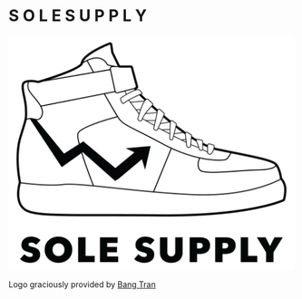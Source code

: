# S O L E S U P P L Y

![Logo](SoleSupply-Black.png)

Logo graciously provided by [Bang Tran](https://www.bangctran.com/about)
